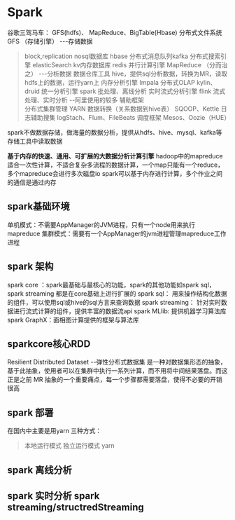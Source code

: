 # Spark

谷歌三驾马车： GFS(hdfs)、 MapReduce、BigTable(Hbase)
分布式文件系统 GFS  （存储引擎）   ---存储数据
> block,replication
> nosql数据库 hbase
> 分布式消息队列kafka
> 分布式搜索引擎 elasticSearch
> kv内存数据库 redis
并行计算引擎 MapReduce （分而治之）   ---分析数据
> 数据仓库工具 hive，提供sql分析数据，转换为MR，读取hdfs上的数据，运行yarn上
> 内存分析引擎 Impala
> 分布式OLAP kylin、druid
> 统一分析引擎 spark  批处理、离线分析
> 实时流式分析引擎 flink 流式处理、实时分析 --阿里使用的较多
辅助框架  
> 分布式集群管理 YARN 
> 数据转换（关系数据到hive表） SQOOP、Kettle
> 日志辅助搜集 logStach、Flum、FileBeats
> 调度框架 Mesos、Oozie（HUE）

spark不做数据存储，做海量的数据分析，提供从hdfs、hive、mysql、kafka等存储工具中读取数据

**基于内存的快速、通用、可扩展的大数据分析计算引擎**
hadoop中的mapreduce适合一次性计算，不适合复杂多流程的数据计算，一个map只能有一个reduce，多个mapreduce会进行多次磁盘io
spark可以基于内存进行计算，多个作业之间的通信是通过内存


## spark基础环境
单机模式：不需要AppManager的JVM进程，只有一个node用来执行mapreduce
集群模式：需要有一个AppManager的jvm进程管理mapreduce工作进程

## spark 架构
spark core ：spark最基础与最核心的功能，spark的其他功能如spark sql，spark streaming 都是在core基础上进行扩展的
spark sql： 用来操作结构化数据的组件，可以使用sql或hive的sql方言来查询数据
spark streaming： 针对实时数据进行流式计算的组件，提供丰富的数据流api
spark MLlib: 提供机器学习算法库
spark GraphX：面相图计算提供的框架与算法库

## sparkcore核心RDD
Resilient Distributed Dataset --弹性分布式数据集
是一种对数据集形态的抽象，基于此抽象，使用者可以在集群中执行一系列计算，而不用将中间结果落盘。而这正是之前 MR 抽象的一个重要痛点，每一个步骤都需要落盘，使得不必要的开销很高


## spark 部署
在国内中主要是用yarn
三种方式：
> 本地运行模式
> 独立运行模式
> yarn

## spark 离线分析

## spark 实时分析 spark streaming/structredStreaming


